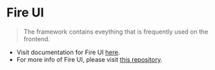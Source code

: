 # Fire UI
> The framework contains eveything that is frequently used on the frontend.

* Visit documentation for Fire UI [here](https://fire-ui.github.io/).
* For more info of Fire UI, please visit [this repository](https://github.com/fire-ui/fire-ui).